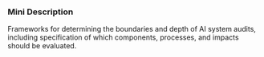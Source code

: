 ### Mini Description

Frameworks for determining the boundaries and depth of AI system audits, including specification of which components, processes, and impacts should be evaluated.
